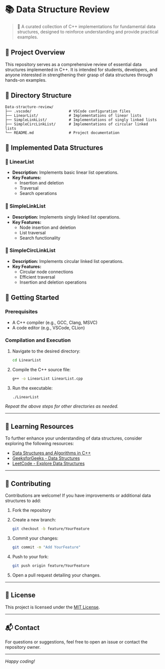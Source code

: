 
# 📚 Data Structure Review

> 🧠 A curated collection of C++ implementations for fundamental data structures, designed to reinforce understanding and provide practical examples.

## 🧰 Project Overview

This repository serves as a comprehensive review of essential data structures implemented in C++. It is intended for students, developers, and anyone interested in strengthening their grasp of data structures through hands-on examples.


## 📂 Directory Structure

```
Data-stracture-review/
├── .vscode/                 # VSCode configuration files
├── LinearList/              # Implementations of linear lists
├── SimpleLinkList/          # Implementations of singly linked lists
├── SimpleCircLinkList/      # Implementations of circular linked lists
└── README.md                # Project documentation
```

## 🧩 Implemented Data Structures

### 📄 LinearList

- **Description:** Implements basic linear list operations.
- **Key Features:**
  - Insertion and deletion
  - Traversal
  - Search operations

### 🔗 SimpleLinkList

- **Description:** Implements singly linked list operations.
- **Key Features:**
  - Node insertion and deletion
  - List traversal
  - Search functionality

### 🔁 SimpleCircLinkList

- **Description:** Implements circular linked list operations.
- **Key Features:**
  - Circular node connections
  - Efficient traversal
  - Insertion and deletion operations



## 🚀 Getting Started

### Prerequisites

- A C++ compiler (e.g., GCC, Clang, MSVC)
- A code editor (e.g., VSCode, CLion)

### Compilation and Execution

1. Navigate to the desired directory:

   ```bash
   cd LinearList
   ```

2. Compile the C++ source file:

   ```bash
   g++ -o LinearList LinearList.cpp
   ```

3. Run the executable:

   ```bash
   ./LinearList
   ```

*Repeat the above steps for other directories as needed.*

---

## 📖 Learning Resources

To further enhance your understanding of data structures, consider exploring the following resources:

* [Data Structures and Algorithms in C++](https://www.amazon.com/Data-Structures-Algorithms-2nd-Edition/dp/032144146X)
* [GeeksforGeeks - Data Structures](https://www.geeksforgeeks.org/data-structures/)
* [LeetCode - Explore Data Structures](https://leetcode.com/explore/learn/card/data-structure/)

---

## 🤝 Contributing

Contributions are welcome! If you have improvements or additional data structures to add:

1. Fork the repository

2. Create a new branch:

   ```bash
   git checkout -b feature/YourFeature
   ```

3. Commit your changes:

   ```bash
   git commit -m "Add YourFeature"
   ```

4. Push to your fork:

   ```bash
   git push origin feature/YourFeature
   ```

5. Open a pull request detailing your changes.

---

## 📄 License

This project is licensed under the [MIT License](LICENSE).

---

## 📬 Contact

For questions or suggestions, feel free to open an issue or contact the repository owner.

---

*Happy coding!*

```


